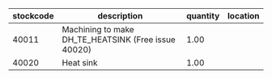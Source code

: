 |stockcode|description|quantity|location|
|---------|-----------|--------|--------|
|40011|Machining to make DH_TE_HEATSINK  (Free issue 40020)|1.00||
|40020|Heat sink|1.00||
